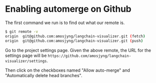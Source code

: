 # Enabling automerge on Github

The first command we run is to find out what our remote is.

```bash
$ git remote -v
origin  git@github.com:amosjyng/langchain-visualizer.git (fetch)
origin  git@github.com:amosjyng/langchain-visualizer.git (push)
```

Go to the project settings page. Given the above remote, the URL for the settings page will be `https://github.com/amosjyng/langchain-visualizer/settings`.

Then click on the checkboxes named "Allow auto-merge" and "Automatically delete head branches".
